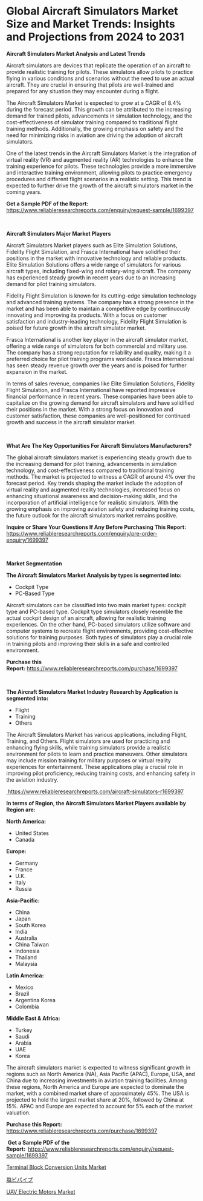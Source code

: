 <p><h1>Global Aircraft Simulators Market Size and Market Trends: Insights and Projections from 2024 to 2031</h1></p><p><strong>Aircraft Simulators Market Analysis and Latest Trends</strong></p>
<p><p>Aircraft simulators are devices that replicate the operation of an aircraft to provide realistic training for pilots. These simulators allow pilots to practice flying in various conditions and scenarios without the need to use an actual aircraft. They are crucial in ensuring that pilots are well-trained and prepared for any situation they may encounter during a flight.</p><p>The Aircraft Simulators Market is expected to grow at a CAGR of 8.4% during the forecast period. This growth can be attributed to the increasing demand for trained pilots, advancements in simulation technology, and the cost-effectiveness of simulator training compared to traditional flight training methods. Additionally, the growing emphasis on safety and the need for minimizing risks in aviation are driving the adoption of aircraft simulators.</p><p>One of the latest trends in the Aircraft Simulators Market is the integration of virtual reality (VR) and augmented reality (AR) technologies to enhance the training experience for pilots. These technologies provide a more immersive and interactive training environment, allowing pilots to practice emergency procedures and different flight scenarios in a realistic setting. This trend is expected to further drive the growth of the aircraft simulators market in the coming years.</p></p>
<p><strong>Get a Sample PDF of the Report:&nbsp;</strong> <a href="https://www.reliableresearchreports.com/enquiry/request-sample/1699397">https://www.reliableresearchreports.com/enquiry/request-sample/1699397</a></p>
<p>&nbsp;</p>
<p><strong>Aircraft Simulators Major Market Players</strong></p>
<p><p>Aircraft Simulators Market players such as Elite Simulation Solutions, Fidelity Flight Simulation, and Frasca International have solidified their positions in the market with innovative technology and reliable products. Elite Simulation Solutions offers a wide range of simulators for various aircraft types, including fixed-wing and rotary-wing aircraft. The company has experienced steady growth in recent years due to an increasing demand for pilot training simulators.</p><p>Fidelity Flight Simulation is known for its cutting-edge simulation technology and advanced training systems. The company has a strong presence in the market and has been able to maintain a competitive edge by continuously innovating and improving its products. With a focus on customer satisfaction and industry-leading technology, Fidelity Flight Simulation is poised for future growth in the aircraft simulator market.</p><p>Frasca International is another key player in the aircraft simulator market, offering a wide range of simulators for both commercial and military use. The company has a strong reputation for reliability and quality, making it a preferred choice for pilot training programs worldwide. Frasca International has seen steady revenue growth over the years and is poised for further expansion in the market.</p><p>In terms of sales revenue, companies like Elite Simulation Solutions, Fidelity Flight Simulation, and Frasca International have reported impressive financial performance in recent years. These companies have been able to capitalize on the growing demand for aircraft simulators and have solidified their positions in the market. With a strong focus on innovation and customer satisfaction, these companies are well-positioned for continued growth and success in the aircraft simulator market.</p></p>
<p>&nbsp;</p>
<p><strong>What Are The Key Opportunities For Aircraft Simulators Manufacturers?</strong></p>
<p><p>The global aircraft simulators market is experiencing steady growth due to the increasing demand for pilot training, advancements in simulation technology, and cost-effectiveness compared to traditional training methods. The market is projected to witness a CAGR of around 4% over the forecast period. Key trends shaping the market include the adoption of virtual reality and augmented reality technologies, increased focus on enhancing situational awareness and decision-making skills, and the incorporation of artificial intelligence for realistic simulators. With the growing emphasis on improving aviation safety and reducing training costs, the future outlook for the aircraft simulators market remains positive.</p></p>
<p><strong>Inquire or Share Your Questions If Any Before Purchasing This Report:</strong> <a href="https://www.reliableresearchreports.com/enquiry/pre-order-enquiry/1699397">https://www.reliableresearchreports.com/enquiry/pre-order-enquiry/1699397</a></p>
<p>&nbsp;</p>
<p><strong>Market Segmentation</strong></p>
<p><strong>The Aircraft Simulators Market Analysis by types is segmented into:</strong></p>
<p><ul><li>Cockpit Type</li><li>PC-Based Type</li></ul></p>
<p><p>Aircraft simulators can be classified into two main market types: cockpit type and PC-based type. Cockpit type simulators closely resemble the actual cockpit design of an aircraft, allowing for realistic training experiences. On the other hand, PC-based simulators utilize software and computer systems to recreate flight environments, providing cost-effective solutions for training purposes. Both types of simulators play a crucial role in training pilots and improving their skills in a safe and controlled environment.</p></p>
<p><strong>Purchase this Report:&nbsp;</strong><a href="https://www.reliableresearchreports.com/purchase/1699397">https://www.reliableresearchreports.com/purchase/1699397</a></p>
<p>&nbsp;</p>
<p><strong>The Aircraft Simulators Market Industry Research by Application is segmented into:</strong></p>
<p><ul><li>Flight</li><li>Training</li><li>Others</li></ul></p>
<p><p>The Aircraft Simulators Market has various applications, including Flight, Training, and Others. Flight simulators are used for practicing and enhancing flying skills, while training simulators provide a realistic environment for pilots to learn and practice maneuvers. Other simulators may include mission training for military purposes or virtual reality experiences for entertainment. These applications play a crucial role in improving pilot proficiency, reducing training costs, and enhancing safety in the aviation industry.</p></p>
<p><a href="https://www.reliableresearchreports.com/aircraft-simulators-r1699397">&nbsp;https://www.reliableresearchreports.com/aircraft-simulators-r1699397</a></p>
<p><strong>In terms of Region, the Aircraft Simulators Market Players available by Region are:</strong></p>
<p>
    <p> <strong> North America: </strong>
        <ul>
            <li>United States</li>
            <li>Canada</li>
        </ul>
        </p> 
    <p> <strong> Europe: </strong>
        <ul>
            <li>Germany</li>
            <li>France</li>
            <li>U.K.</li>
            <li>Italy</li>
            <li>Russia</li>
        </ul>
        </p> 
    <p> <strong> Asia-Pacific: </strong>
        <ul>
            <li>China</li>
            <li>Japan</li>
            <li>South Korea</li>
            <li>India</li>
            <li>Australia</li>
            <li>China Taiwan</li>
            <li>Indonesia</li>
            <li>Thailand</li>
            <li>Malaysia</li>
        </ul>
        </p> 
    <p> <strong> Latin America: </strong>
        <ul>
            <li>Mexico</li>
            <li>Brazil</li>
            <li>Argentina Korea</li>
            <li>Colombia</li>
        </ul>
        </p> 
    <p> <strong> Middle East & Africa: </strong>
        <ul>
            <li>Turkey</li>
            <li>Saudi</li>
            <li>Arabia</li>
            <li>UAE</li>
            <li>Korea</li>
        </ul>
    </p>
    </p>
<p><p>The aircraft simulators market is expected to witness significant growth in regions such as North America (NA), Asia Pacific (APAC), Europe, USA, and China due to increasing investments in aviation training facilities. Among these regions, North America and Europe are expected to dominate the market, with a combined market share of approximately 45%. The USA is projected to hold the largest market share at 20%, followed by China at 15%. APAC and Europe are expected to account for 5% each of the market valuation.</p></p>
<p><strong>Purchase this Report: </strong><a href="https://www.reliableresearchreports.com/purchase/1699397">https://www.reliableresearchreports.com/purchase/1699397</a></p>
<p>&nbsp;<strong>Get a Sample PDF of the Report:&nbsp;&nbsp;</strong><a href="https://www.reliableresearchreports.com/enquiry/request-sample/1699397">https://www.reliableresearchreports.com/enquiry/request-sample/1699397</a></p>
<p><strong></strong></p>
<p><p><a href="https://flame-sidecar-702.notion.site/Terminal-Block-Conversion-Units-Market-Insight-Market-Trends-Growth-Forecasted-from-2024-TO-2031-dcdcdf8835e14c87b303585b123532d4">Terminal Block Conversion Units Market</a></p><p><a href="https://github.com/SarahFahey88/Market-Research-Report-List-1/blob/main/153696427623.md">塩ビパイプ</a></p><p><a href="https://github.com/okotobwrhuteie/Market-Research-Report-List-2/blob/main/uav-electric-motors-market.md">UAV Electric Motors Market</a></p></p>